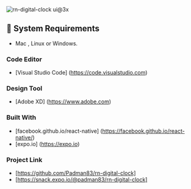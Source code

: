 ![rn-digital-clock ui@3x](https://user-images.githubusercontent.com/45048950/69532427-c0b57680-0fb0-11ea-8530-13954bac7fa5.png)

## 🧰 System Requirements

* Mac , Linux or Windows.

### Code Editor

* [Visual Studio Code] (https://code.visualstudio.com)

### Design Tool

* [Adobe XD] (https://www.adobe.com)

### Built With

* [facebook.github.io/react-native] (https://facebook.github.io/react-native/)
* [expo.io] (https://expo.io)

### Project Link

* [https://github.com/Padman83/rn-digital-clock]
* [https://snack.expo.io/@padman83/rn-digital-clock]
